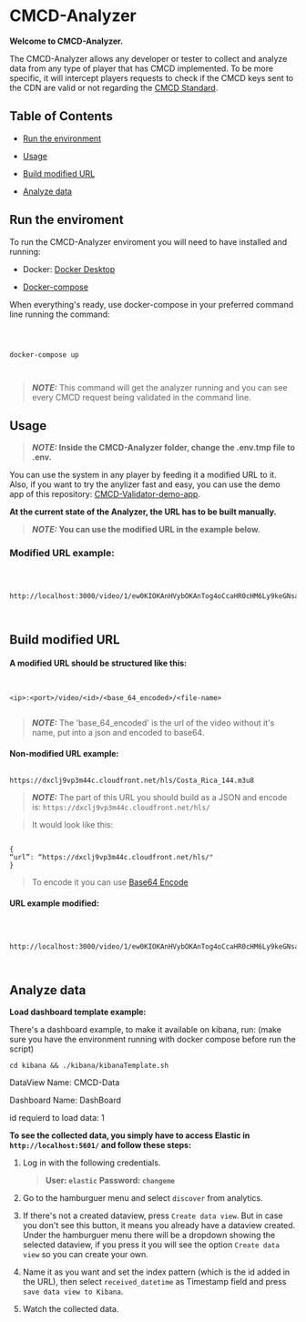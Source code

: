 # CMCD-Analyzer

**Welcome to CMCD-Analyzer.**

  

The CMCD-Analyzer allows any developer or tester to collect and analyze data from any type of player that has CMCD implemented. To be more specific, it will intercept players requests to check if the CMCD keys sent to the CDN are valid or not regarding the [CMCD Standard](https://cdn.cta.tech/cta/media/media/resources/standards/pdfs/cta-5004-final.pdf).

  

## Table of Contents

  

* [Run the environment](#Run-the-environment)

* [Usage](#Usage)

* [Build modified URL](#Build-modified-URL)

* [Analyze data](#Analyze-data)

  

## Run the enviroment

  

To run the CMCD-Analyzer enviroment you will need to have installed and running:

  

- Docker: [Docker Desktop](https://www.docker.com/products/docker-desktop/)

  

- [Docker-compose](https://docs.docker.com/compose/install/)

  

When everything's ready, use docker-compose in your preferred command line running the command:

  

````

  

docker-compose up

  

````

  

>  **_NOTE:_** This command will get the analyzer running and you can see every CMCD request being validated in the command line.

  

## Usage

  

>  **_NOTE:_ Inside the CMCD-Analyzer folder, change the .env.tmp file to .env.**

  

You can use the system in any player by feeding it a modified URL to it. Also, if you want to try the anylizer fast and easy, you can use the demo app of this repository: [CMCD-Validator-demo-app](https://github.com/montevideo-tech/cmcd-validator/tree/develop/packages/cmcd-validator-demo-app).

  

**At the current state of the Analyzer, the URL has to be built manually.**

  

>  **_NOTE:_ You can use the modified URL in the example below.**

  

### Modified URL example:

````

  

http://localhost:3000/video/1/ew0KIOKAnHVybOKAnTog4oCcaHR0cHM6Ly9keGNsajl2cDNtNDRjLmNsb3VkZnJvbnQubmV0L2hscyINCn0=/Costa_Rica_144.m3u8

  

````

  

## Build modified URL

#### A modified URL should be structured like this:

````


<ip>:<port>/video/<id>/<base_64_encoded>/<file-name>


````

>  **_NOTE:_** The 'base_64_encoded' is the url of the video without it's name, put into a json and encoded to base64.

  

#### Non-modified URL example:

````

https://dxclj9vp3m44c.cloudfront.net/hls/Costa_Rica_144.m3u8

````

  

>  **_NOTE:_** The part of this URL you should build as a JSON and encode is: ````https://dxclj9vp3m44c.cloudfront.net/hls/````

>It would look like this:

````

{
“url”: “https://dxclj9vp3m44c.cloudfront.net/hls/"
}

````

> To encode it you can use [Base64 Encode](https://www.base64encode.org/)

#### URL example modified:

````

  

http://localhost:3000/video/1/ew0KIOKAnHVybOKAnTog4oCcaHR0cHM6Ly9keGNsajl2cDNtNDRjLmNsb3VkZnJvbnQubmV0L2hscyINCn0=/Costa_Rica_144.m3u8

  

````

  

## Analyze data

**Load dashboard template example:**

There's a dashboard example, to make it available on kibana, run: 
(make sure you have the environment running with docker compose before run the script)
 
 ```` cd kibana && ./kibana/kibanaTemplate.sh ````

DataView Name: CMCD-Data

Dashboard Name: DashBoard

id requierd to load data: 1  



**To see the collected data, you simply have to access Elastic in ````http://localhost:5601/```` and follow these steps:**

1. Log in with the following credentials.
	>**User: ````elastic````**
	>**Password: ````changeme````**
	
2. Go to the hamburguer menu and select ````discover```` from analytics.

3. If there's not a created dataview, press ````Create data view````. But in case you don't see this button, it means you already have a dataview created. 
Under the hamburguer menu there will be a dropdown showing the selected dataview, if you press it you will see the option ````Create data view```` so you can create your own.
 
4. Name it as you want and set the index pattern (which is the id added in the URL), then select ````received_datetime```` as Timestamp field and press ````save data view to Kibana````.

5. Watch the collected data.


